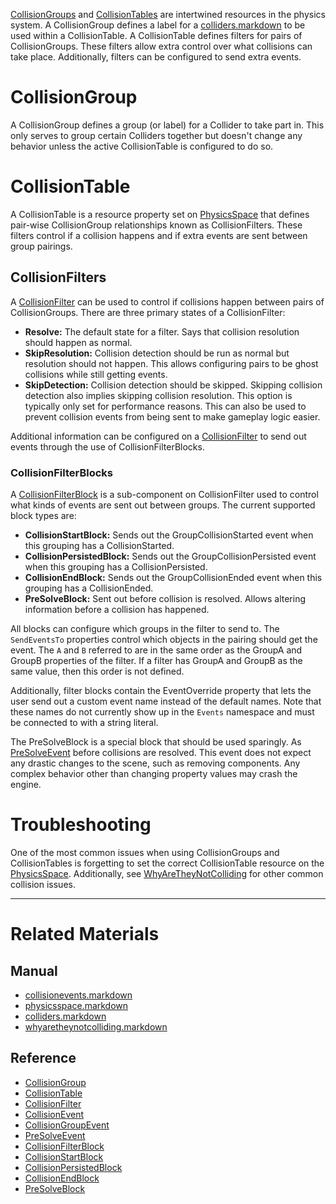 [ CollisionGroups](https://github.com/PlasmaEngine/PlasmaDocs/blob/master/code_reference/class_reference/collisiongroup.markdown) and [ CollisionTables](https://github.com/PlasmaEngine/PlasmaDocs/blob/master/code_reference/class_reference/collisiontable.markdown) are intertwined resources in the physics system. A CollisionGroup defines a label for a [colliders.markdown](https://github.com/PlasmaEngine/PlasmaDocs/blob/master/plasma_editor_documentation/plasmamanual/physics/collisionoverview/colliders.markdown) to be used within a CollisionTable. A CollisionTable defines filters for pairs of CollisionGroups. These filters allow extra control over what collisions can take place. Additionally, filters can be configured to send extra events.

 #  CollisionGroup
A CollisionGroup defines a group (or label) for a Collider to take part in. This only serves to group certain Colliders together but doesn't change any behavior unless the active CollisionTable is configured to do so.

 #  CollisionTable
A CollisionTable is a resource property set on [PhysicsSpace](https://github.com/PlasmaEngine/PlasmaDocs/blob/master/plasma_editor_documentation/plasmamanual/physics/collisionoverview/physicsspace.markdown) that defines pair-wise CollisionGroup relationships known as CollisionFilters. These filters control if a collision happens and if extra events are sent between group pairings.

 ##  CollisionFilters
A [CollisionFilter](https://github.com/PlasmaEngine/PlasmaDocs/blob/master/code_reference/class_reference/collisionfilter.markdown) can be used to control if collisions happen between pairs of CollisionGroups. There are three primary states of a CollisionFilter:
 - **Resolve:** The default state for a filter. Says that collision resolution should happen as normal.
 - **SkipResolution:** Collision detection should be run as normal but resolution should not happen. This allows configuring pairs to be ghost collisions while still getting events.
 - **SkipDetection:** Collision detection should be skipped. Skipping collision detection also implies skipping collision resolution. This option is typically only set for performance reasons. This can also be used to prevent collision events from being sent to make gameplay logic easier.
 
Additional information can be configured on a [CollisionFilter](https://github.com/PlasmaEngine/PlasmaDocs/blob/master/code_reference/class_reference/collisionfilter.markdown) to send out events through the use of CollisionFilterBlocks.

 ###  CollisionFilterBlocks
A [CollisionFilterBlock](https://github.com/PlasmaEngine/PlasmaDocs/blob/master/code_reference/class_reference/collisionfilterblock.markdown) is a sub-component on CollisionFilter used to control what kinds of events are sent out between groups. The current supported block types are:
 - **CollisionStartBlock:** Sends out the GroupCollisionStarted event when this grouping has a CollisionStarted.
 - **CollisionPersistedBlock:** Sends out the GroupCollisionPersisted event when this grouping has a CollisionPersisted.
 - **CollisionEndBlock:** Sends out the GroupCollisionEnded event when this grouping has a CollisionEnded.
 - **PreSolveBlock:** Sent out before collision is resolved. Allows altering information before a collision has happened.
 
All blocks can configure which groups in the filter to send to. The `SendEventsTo` properties control which objects in the pairing should get the event. The `A` and `B` referred to are in the same order as the GroupA  and GroupB  properties of the filter. If a filter has GroupA and GroupB as the same value, then this order is not defined.

Additionally, filter blocks contain the EventOverride  property that lets the user send out a custom event name instead of the default names. Note that these names do not currently show up in the `Events` namespace and must be connected to with a string literal.

The PreSolveBlock is a special block that should be used sparingly. As [PreSolveEvent](https://github.com/PlasmaEngine/PlasmaDocs/blob/master/code_reference/class_reference/presolveevent.markdown) before collisions are resolved. This event does not expect any drastic changes to the scene, such as removing components. Any complex behavior other than changing property values may crash the engine.

 #  Troubleshooting
One of the most common issues when using CollisionGroups and CollisionTables is forgetting to set the correct CollisionTable resource on the [PhysicsSpace](https://github.com/PlasmaEngine/PlasmaDocs/blob/master/plasma_editor_documentation/plasmamanual/physics/collisionoverview/physicsspace.markdown). Additionally, see [WhyAreTheyNotColliding](https://github.com/PlasmaEngine/PlasmaDocs/blob/master/plasma_editor_documentation/plasmamanual/physics/collisionoverview/physicstroubleshooting/whyaretheynotcolliding.markdown) for other common collision issues.

---
 #  Related Materials
 ##  Manual
- [collisionevents.markdown](https://github.com/PlasmaEngine/PlasmaDocs/blob/master/plasma_editor_documentation/plasmamanual/physics/collisionoverview/collisionevents.markdown)
- [physicsspace.markdown](https://github.com/PlasmaEngine/PlasmaDocs/blob/master/plasma_editor_documentation/plasmamanual/physics/collisionoverview/physicsspace.markdown)
- [colliders.markdown](https://github.com/PlasmaEngine/PlasmaDocs/blob/master/plasma_editor_documentation/plasmamanual/physics/collisionoverview/colliders.markdown)
- [whyaretheynotcolliding.markdown](https://github.com/PlasmaEngine/PlasmaDocs/blob/master/plasma_editor_documentation/plasmamanual/physics/collisionoverview/physicstroubleshooting/whyaretheynotcolliding.markdown)

 ##  Reference
- [CollisionGroup](https://github.com/PlasmaEngine/PlasmaDocs/blob/master/code_reference/class_reference/collisiongroup.markdown)
- [CollisionTable](https://github.com/PlasmaEngine/PlasmaDocs/blob/master/code_reference/class_reference/collisiontable.markdown)
- [CollisionFilter](https://github.com/PlasmaEngine/PlasmaDocs/blob/master/code_reference/class_reference/collisionfilter.markdown)
- [CollisionEvent](https://github.com/PlasmaEngine/PlasmaDocs/blob/master/code_reference/class_reference/collisionevent.markdown)
- [CollisionGroupEvent](https://github.com/PlasmaEngine/PlasmaDocs/blob/master/code_reference/class_reference/collisiongroupevent.markdown)
- [PreSolveEvent](https://github.com/PlasmaEngine/PlasmaDocs/blob/master/code_reference/class_reference/presolveevent.markdown)
- [CollisionFilterBlock](https://github.com/PlasmaEngine/PlasmaDocs/blob/master/code_reference/class_reference/collisionfilterblock.markdown)
- [CollisionStartBlock](https://github.com/PlasmaEngine/PlasmaDocs/blob/master/code_reference/class_reference/collisionstartblock.markdown)
- [CollisionPersistedBlock](https://github.com/PlasmaEngine/PlasmaDocs/blob/master/code_reference/class_reference/collisionpersistedblock.markdown)
- [CollisionEndBlock](https://github.com/PlasmaEngine/PlasmaDocs/blob/master/code_reference/class_reference/collisionendblock.markdown)
- [PreSolveBlock](https://github.com/PlasmaEngine/PlasmaDocs/blob/master/code_reference/class_reference/presolveblock.markdown) 

 